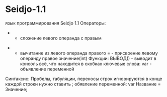 # Seidjo-1.1
язык программирования Seidjo 1.1
Операторы:
  + - сложение левого операнда с правым
  - - вычитание из левого операнда правого
  = - присвоение левому операнду правое значение(int)
 Функции:
  ВЫВОД() - выводит в консоль всё, что находится в скобках
 ключевые слова:
  var - объявление переменной
 
 Синтаксис:
 Пробелы, табуляции, переносы строк игнорируются
 в конце каждой строки нужно ставить ;
 обявление переменной:
  var Название = Значение;
